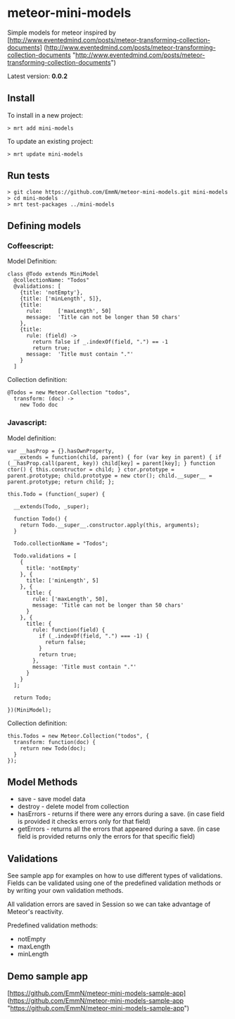meteor-mini-models
==================

Simple models for meteor inspired by [http://www.eventedmind.com/posts/meteor-transforming-collection-documents] (http://www.eventedmind.com/posts/meteor-transforming-collection-documents "http://www.eventedmind.com/posts/meteor-transforming-collection-documents")

Latest version: **0.0.2**

## Install
To install in a new project:

    > mrt add mini-models

To update an existing project:

    > mrt update mini-models

## Run tests

    > git clone https://github.com/EmmN/meteor-mini-models.git mini-models
    > cd mini-models
    > mrt test-packages ../mini-models

## Defining models
### Coffeescript:
Model Definition:

    class @Todo extends MiniModel
      @collectionName: "Todos"
      @validations: [
        {title: 'notEmpty'},
        {title: ['minLength', 5]},
        {title: 
          rule:     ['maxLength', 50]
          message:  'Title can not be longer than 50 chars'
        },
        {title:
          rule: (field) ->
            return false if _.indexOf(field, ".") == -1
            return true;
          message:  'Title must contain "."'
        }
      ]

Collection definition:

    @Todos = new Meteor.Collection "todos",
      transform: (doc) ->
        new Todo doc

### Javascript:
Model definition:

    var __hasProp = {}.hasOwnProperty,
      __extends = function(child, parent) { for (var key in parent) { if (__hasProp.call(parent, key)) child[key] = parent[key]; } function ctor() { this.constructor = child; } ctor.prototype = parent.prototype; child.prototype = new ctor(); child.__super__ = parent.prototype; return child; };
    
    this.Todo = (function(_super) {
    
      __extends(Todo, _super);
    
      function Todo() {
        return Todo.__super__.constructor.apply(this, arguments);
      }
    
      Todo.collectionName = "Todos";
    
      Todo.validations = [
        {
          title: 'notEmpty'
        }, {
          title: ['minLength', 5]
        }, {
          title: {
            rule: ['maxLength', 50],
            message: 'Title can not be longer than 50 chars'
          }
        }, {
          title: {
            rule: function(field) {
              if (_.indexOf(field, ".") === -1) {
                return false;
              }
              return true;
            },
            message: 'Title must contain "."'
          }
        }
      ];
    
      return Todo;
    
    })(MiniModel);

Collection definition:

    this.Todos = new Meteor.Collection("todos", {
      transform: function(doc) {
        return new Todo(doc);
      }
    });

## Model Methods

- save - save model data
- destroy - delete model from collection
- hasErrors - returns if there were any errors during a save. (in case field is provided it checks errors only for that field)
- getErrors - returns all the errors that appeared during a save. (in case field is provided returns only the errors for that specific field)

## Validations
See sample app for examples on how to use different types of validations. Fields can be validated using one of the predefined validation methods or by writing your own validation methods.

All validation errors are saved in Session so we can take advantage of Meteor's reactivity.

Predefined validation methods:

- notEmpty
- maxLength
- minLength

## Demo sample app
[https://github.com/EmmN/meteor-mini-models-sample-app] (https://github.com/EmmN/meteor-mini-models-sample-app "https://github.com/EmmN/meteor-mini-models-sample-app")
